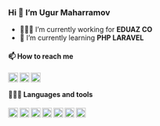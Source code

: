 ### Hi 👋 I’m Ugur Maharramov

- 👨🏽‍💻 I’m currently working for **EDUAZ CO**
- 🌱 I’m currently learning **PHP LARAVEL**


#### 📫 How to reach me

<a href="https://www.linkedin.com/in/ugurmaharramov">
    <img align="left" width="20px" src="https://simpleicons.vercel.app/linkedin/000">
</a>

<a href="https://t.me/Ugur_Maharramov">
    <img align="left" width="20px" src="https://simpleicons.vercel.app/telegram/000">
</a>

<a href="https://www.instagram.com/ugur_maharramov">
    <img align="left" width="20px" src="https://simpleicons.vercel.app/instagram/000">
</a>

<br>

#### 👨🏻‍💻 Languages and tools

<img align="left" width="20px" src="https://simpleicons.vercel.app/php/000">
<img align="left" width="20px" src="https://simpleicons.vercel.app/laravel/000">
<img align="left" width="20px" src="https://simpleicons.vercel.app/mysql/000">
<img align="left" width="20px" src="https://simpleicons.vercel.app/postgresql/000">
<img align="left" width="20px" src="https://simpleicons.vercel.app/postman/000">
<img align="left" width="20px" src="https://simpleicons.vercel.app/javascript/000">
<img align="left" width="20px" src="https://simpleicons.vercel.app/jquery/000">
